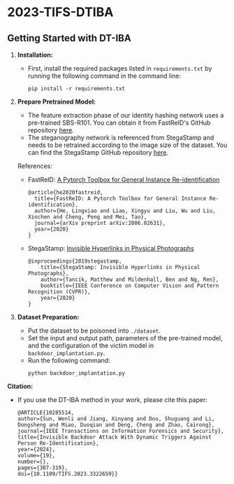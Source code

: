 # 2023-TIFS-DTIBA
## Getting Started with DT-IBA

1. **Installation:**
   - First, install the required packages listed in `requirements.txt` by running the following command in the command line:
     ```
     pip install -r requirements.txt
     ```

2. **Prepare Pretrained Model:**
   - The feature extraction phase of our identity hashing network uses a pre-trained SBS-R101. You can obtain it from FastReID's GitHub repository [here](https://github.com/JDAI-CV/fast-reid/).
   - The steganography network is referenced from StegaStamp and needs to be retrained according to the image size of the dataset. You can find the StegaStamp GitHub repository [here](https://github.com/tancik/StegaStamp/).
   
   References:
   - FastReID: [A Pytorch Toolbox for General Instance Re-identification](https://arxiv.org/abs/2006.02631)
     ```
     @article{he2020fastreid,
       title={FastReID: A Pytorch Toolbox for General Instance Re-identification},
       author={He, Lingxiao and Liao, Xingyu and Liu, Wu and Liu, Xinchen and Cheng, Peng and Mei, Tao},
       journal={arXiv preprint arXiv:2006.02631},
       year={2020}
     }
     ```
   - StegaStamp: [Invisible Hyperlinks in Physical Photographs](https://arxiv.org/abs/1912.11099)
     ```
     @inproceedings{2019stegastamp,
         title={StegaStamp: Invisible Hyperlinks in Physical Photographs},
         author={Tancik, Matthew and Mildenhall, Ben and Ng, Ren},
         booktitle={IEEE Conference on Computer Vision and Pattern Recognition (CVPR)},
         year={2020}
     }
     ```

3. **Dataset Preparation:**
   - Put the dataset to be poisoned into `./dataset`.
   - Set the input and output path, parameters of the pre-trained model, and the configuration of the victim model in `backdoor_implantation.py`.
   - Run the following command:
     ```
     python backdoor_implantation.py
     ```

**Citation:**
- If you use the DT-IBA method in your work, please cite this paper:
  ```
  @ARTICLE{10285514,
  author={Sun, Wenli and Jiang, Xinyang and Dou, Shuguang and Li, Dongsheng and Miao, Duoqian and Deng, Cheng and Zhao, Cairong},
  journal={IEEE Transactions on Information Forensics and Security}, 
  title={Invisible Backdoor Attack With Dynamic Triggers Against Person Re-Identification}, 
  year={2024},
  volume={19},
  number={},
  pages={307-319},
  doi={10.1109/TIFS.2023.3322659}}

  ```

